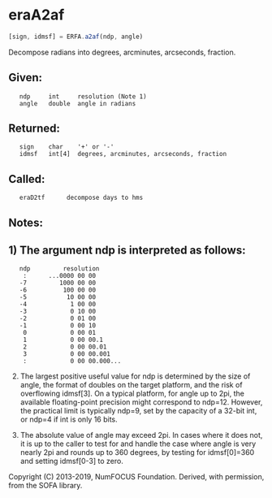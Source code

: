# eraA2af

```js
[sign, idmsf] = ERFA.a2af(ndp, angle)
```

Decompose radians into degrees, arcminutes, arcseconds, fraction.

## Given:
```
   ndp     int     resolution (Note 1)
   angle   double  angle in radians
```

## Returned:
```
   sign    char    '+' or '-'
   idmsf   int[4]  degrees, arcminutes, arcseconds, fraction
```

## Called:
```
   eraD2tf      decompose days to hms
```

## Notes:

## 1) The argument ndp is interpreted as follows:

```
   ndp         resolution
    :      ...0000 00 00
   -7         1000 00 00
   -6          100 00 00
   -5           10 00 00
   -4            1 00 00
   -3            0 10 00
   -2            0 01 00
   -1            0 00 10
    0            0 00 01
    1            0 00 00.1
    2            0 00 00.01
    3            0 00 00.001
    :            0 00 00.000...
```

2) The largest positive useful value for ndp is determined by the
   size of angle, the format of doubles on the target platform, and
   the risk of overflowing idmsf[3].  On a typical platform, for
   angle up to 2pi, the available floating-point precision might
   correspond to ndp=12.  However, the practical limit is typically
   ndp=9, set by the capacity of a 32-bit int, or ndp=4 if int is
   only 16 bits.

3) The absolute value of angle may exceed 2pi.  In cases where it
   does not, it is up to the caller to test for and handle the
   case where angle is very nearly 2pi and rounds up to 360 degrees,
   by testing for idmsf[0]=360 and setting idmsf[0-3] to zero.

Copyright (C) 2013-2019, NumFOCUS Foundation.
Derived, with permission, from the SOFA library.
